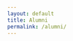 ```yaml
---
layout: default
title: Alumni
permalink: /alumni/
---
```


<div id="main" hidden>
<h1>Alumni</h1>
<p>Sign up as an alumnus <a href="https://docs.google.com/forms/d/e/1FAIpQLSeIr2m-i8fgx0ytzb8AKDZwGUkWuqZeJhiOvrf-bT0FgBF6FQ/viewform?usp=pp_url&entry.637111673=Yes&entry.1721707236=Yes&entry.1517891735=Yes&entry.2058844838=No" target="_blank">here</a></p>
<!-- Icons -->
<link href="https://cdn.jsdelivr.net/npm/bootstrap-icons@1.5.0/font/bootstrap-icons.css" rel="stylesheet">
    <div class="container">
        <div class="row justify-content-center">
            {% for alumni in site.data.alumni %}
                <div class="col-12 col-lg-3 col-md-6">
                    <li class="card border-0 shadow-lg my-5">
                        <img class="mx-auto w-50 rounded-circle mt-2" src="{{ alumni.img }}" alt="">
                        <div class="card-body">
                            <h3 class="card-title">{{ alumni.name }}</h3>
                            <div class="mb-1 d-flex justify-content-between">
                                <div class="d-inline-block">
                                    {% for iso in alumni.iso %}
                                        <span class="badge bg-secondary rounded-pill">{{ iso }}</span>
                                    {% endfor %}
                                </div>
                                <div class="d-inline-block">
                                    {% if alumni.linkedin != '' %}
                                        <span>
                                            <a class="text-reset text-decoration-none" href="{{alumni.linkedin}}" rel="noreferrer" target="_blank">
                                                <i class="bi bi-linkedin"></i>
                                            </a>
                                        </span>
                                    {% endif %}
                                    {% if alumni.github != '' %}
                                        <span>
                                            <a class="text-reset text-decoration-none" href="{{alumni.github}}" rel="noreferrer" target="_blank">
                                                <i class="bi bi-github"></i>
                                            </a>
                                        </span>
                                    {% endif %}
                                    {% if alumni.facebook != '' %}
                                        <span>
                                            <a class="text-reset text-decoration-none" href="{{alumni.facebook}}" rel="noreferrer" target="_blank">
                                                <i class="bi bi-facebook"></i>
                                            </a>
                                        </span>
                                    {% endif %}
                                    {% if alumni.discord != '' %}
                                        <span>
                                            <a class="text-reset text-decoration-none" href='javascript:void(0)' onClick="alert('{{alumni.discord}}')">
                                                <i class="bi bi-discord"></i>
                                            </a>
                                        </span>
                                    {% endif %}
                                    {% if alumni.instagram  != ''%}
                                        <span>
                                            <a class="text-reset text-decoration-none" href="{{alumni.instagram}}" rel="noreferrer" target="_blank">
                                                <i class="bi bi-instagram"></i>
                                            </a>
                                        </span>
                                    {% endif %}
                                    {% if alumni.website != '' %}
                                        <span>
                                            <a class="text-reset text-decoration-none" href="{{alumni.website}}" rel="noreferrer" target="_blank">
                                                <i class="bi bi-globe"></i>
                                            </a>
                                        </span>
                                    {% endif %}
                                </div>
                            </div>
                            <p class="card-text">
                                {{ alumni.workplace }}
                                -
                                {{ alumni.job}}
                            </p>
                        </div>
                    </li>
                </div>
            {% endfor %}
        </div>
    </div>
</div>

<script>
    let stuff=`<link id="bootstrap" crossorigin="anonymous" href="https://cdn.jsdelivr.net/npm/bootstrap@5.0.2/dist/css/bootstrap.min.css" integrity="sha384-EVSTQN3/azprG1Anm3QDgpJLIm9Nao0Yz1ztcQTwFspd3yD65VohhpuuCOmLASjC" rel="stylesheet">
    `+document.getElementById('main').innerHTML;
    const root = document.getElementById('main').attachShadow({mode: 'open'});
    root.innerHTML=stuff;
    root.getElementById('bootstrap').onload = function() {
        document.getElementById('main').removeAttribute('hidden');
    }
</script>
